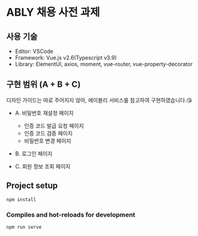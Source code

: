 # ABLY 채용 사전 과제

## 사용 기술
* Editor: VSCode
* Framework: Vue.js v2.6(Typescript v3.9)
* Library: ElementUI, axios, moment, vue-router, vue-property-decorator

## 구현 범위 (A + B + C)
디자인 가이드는 따로 주어지지 않아, 에이블리 서비스를 참고하여 구현하였습니다.😘

* A. 비밀번호 재설정 페이지
  * 인증 코드 발급 요청 페이지
  * 인증 코드 검증 페이지
  * 비밀번호 변경 페이지

* B. 로그인 페이지

* C. 회원 정보 조회 페이지

## Project setup
```
npm install
```

### Compiles and hot-reloads for development
```
npm run serve
```
